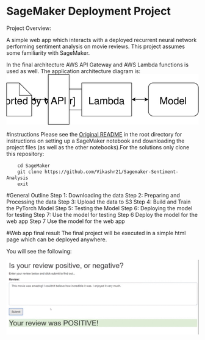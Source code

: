 # SageMaker Deployment Project

Project Overview:

 A simple web app which interacts with a deployed recurrent neural network performing sentiment analysis on movie reviews. This project assumes some familiarity with SageMaker.

In the final architecture AWS API Gateway and AWS Lambda functions is used as well. The application architecture diagram is:
![](https://github.com/Vikashr21/Sagemaker-Sentiment-Analysis/blob/master/Web%20App%20Diagram.svg)

#instructions
Please see the [Original README](https://github.com/udacity/sagemaker-deployment/tree/master/README.md) in the root directory for instructions on setting up a SageMaker notebook and downloading the project files (as well as the other notebooks).For the solutions only clone this repository:
		
		cd SageMaker
		git clone https://github.com/Vikashr21/Sagemaker-Sentiment-Analysis
		exit


#General Outline
Step 1: Downloading the data
Step 2: Preparing and Processing the data
Step 3: Upload the data to S3
Step 4: Build and Train the PyTorch Model
Step 5: Testing the Model
Step 6: Deploying the model for testing
Step 7: Use the model for testing
Step 6 Deploy the model for the web app
Step 7 Use the model for the web app

#Web app final result
The final project will be executed in a simple html page which can be deployed anywhere.

You will see the following:

![](https://github.com/Vikashr21/Sagemaker-Sentiment-Analysis/blob/master/WebAppResult.gif)
